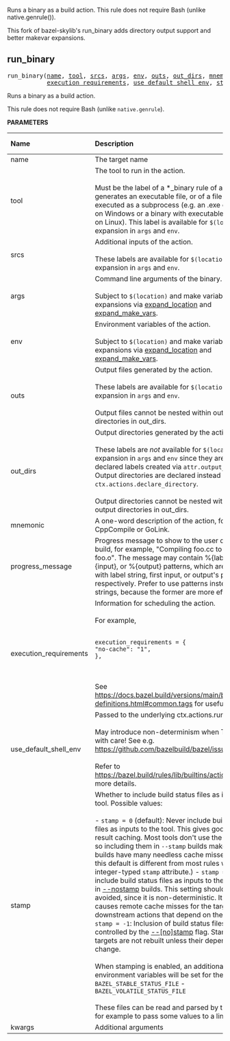 <!-- Generated with Stardoc: http://skydoc.bazel.build -->

Runs a binary as a build action. This rule does not require Bash (unlike native.genrule()).

This fork of bazel-skylib's run_binary adds directory output support and better makevar expansions.

<a id="run_binary"></a>

## run_binary

<pre>
run_binary(<a href="#run_binary-name">name</a>, <a href="#run_binary-tool">tool</a>, <a href="#run_binary-srcs">srcs</a>, <a href="#run_binary-args">args</a>, <a href="#run_binary-env">env</a>, <a href="#run_binary-outs">outs</a>, <a href="#run_binary-out_dirs">out_dirs</a>, <a href="#run_binary-mnemonic">mnemonic</a>, <a href="#run_binary-progress_message">progress_message</a>,
           <a href="#run_binary-execution_requirements">execution_requirements</a>, <a href="#run_binary-use_default_shell_env">use_default_shell_env</a>, <a href="#run_binary-stamp">stamp</a>, <a href="#run_binary-kwargs">kwargs</a>)
</pre>

Runs a binary as a build action.

This rule does not require Bash (unlike `native.genrule`).


**PARAMETERS**


| Name  | Description | Default Value |
| :------------- | :------------- | :------------- |
| <a id="run_binary-name"></a>name |  The target name   |  none |
| <a id="run_binary-tool"></a>tool |  The tool to run in the action.<br><br>Must be the label of a *_binary rule of a rule that generates an executable file, or of a file that can be executed as a subprocess (e.g. an .exe or .bat file on Windows or a binary with executable permission on Linux). This label is available for `$(location)` expansion in `args` and `env`.   |  none |
| <a id="run_binary-srcs"></a>srcs |  Additional inputs of the action.<br><br>These labels are available for `$(location)` expansion in `args` and `env`.   |  `[]` |
| <a id="run_binary-args"></a>args |  Command line arguments of the binary.<br><br>Subject to `$(location)` and make variable expansions via [expand_location](./expand_make_vars#expand_locations) and [expand_make_vars](./expand_make_vars).   |  `[]` |
| <a id="run_binary-env"></a>env |  Environment variables of the action.<br><br>Subject to `$(location)` and make variable expansions via [expand_location](./expand_make_vars#expand_locations) and [expand_make_vars](./expand_make_vars).   |  `{}` |
| <a id="run_binary-outs"></a>outs |  Output files generated by the action.<br><br>These labels are available for `$(location)` expansion in `args` and `env`.<br><br>Output files cannot be nested within output directories in out_dirs.   |  `[]` |
| <a id="run_binary-out_dirs"></a>out_dirs |  Output directories generated by the action.<br><br>These labels are _not_ available for `$(location)` expansion in `args` and `env` since they are not pre-declared labels created via `attr.output_list()`. Output directories are declared instead by `ctx.actions.declare_directory`.<br><br>Output directories cannot be nested within other output directories in out_dirs.   |  `[]` |
| <a id="run_binary-mnemonic"></a>mnemonic |  A one-word description of the action, for example, CppCompile or GoLink.   |  `"RunBinary"` |
| <a id="run_binary-progress_message"></a>progress_message |  Progress message to show to the user during the build, for example, "Compiling foo.cc to create foo.o". The message may contain %{label}, %{input}, or %{output} patterns, which are substituted with label string, first input, or output's path, respectively. Prefer to use patterns instead of static strings, because the former are more efficient.   |  `None` |
| <a id="run_binary-execution_requirements"></a>execution_requirements |  Information for scheduling the action.<br><br>For example,<br><br><pre><code>execution_requirements = {&#10;    "no-cache": "1",&#10;},</code></pre><br><br>See https://docs.bazel.build/versions/main/be/common-definitions.html#common.tags for useful keys.   |  `None` |
| <a id="run_binary-use_default_shell_env"></a>use_default_shell_env |  Passed to the underlying ctx.actions.run.<br><br>May introduce non-determinism when True; use with care! See e.g. https://github.com/bazelbuild/bazel/issues/4912<br><br>Refer to https://bazel.build/rules/lib/builtins/actions#run for more details.   |  `False` |
| <a id="run_binary-stamp"></a>stamp |  Whether to include build status files as inputs to the tool. Possible values:<br><br>- `stamp = 0` (default): Never include build status files as inputs to the tool.     This gives good build result caching.     Most tools don't use the status files, so including them in `--stamp` builds makes those     builds have many needless cache misses.     (Note: this default is different from most rules with an integer-typed `stamp` attribute.) - `stamp = 1`: Always include build status files as inputs to the tool, even in     [--nostamp](https://docs.bazel.build/versions/main/user-manual.html#flag--stamp) builds.     This setting should be avoided, since it is non-deterministic.     It potentially causes remote cache misses for the target and     any downstream actions that depend on the result. - `stamp = -1`: Inclusion of build status files as inputs is controlled by the     [--[no]stamp](https://docs.bazel.build/versions/main/user-manual.html#flag--stamp) flag.     Stamped targets are not rebuilt unless their dependencies change.<br><br>When stamping is enabled, an additional two environment variables will be set for the action:     - `BAZEL_STABLE_STATUS_FILE`     - `BAZEL_VOLATILE_STATUS_FILE`<br><br>These files can be read and parsed by the action, for example to pass some values to a linker.   |  `0` |
| <a id="run_binary-kwargs"></a>kwargs |  Additional arguments   |  none |



